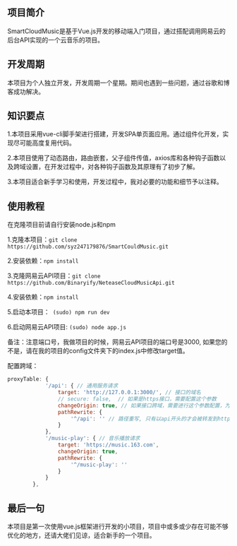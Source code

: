 ## 项目简介

SmartCloudMusic是基于Vue.js开发的移动端入门项目，通过搭配调用网易云的后台API实现的一个云音乐的项目。

## 开发周期

本项目为个人独立开发，开发周期一个星期。期间也遇到一些问题，通过谷歌和博客成功解决。

## 知识要点

1.本项目采用vue-cli脚手架进行搭建，开发SPA单页面应用。通过组件化开发，实现尽可能高度复用代码。

2.本项目使用了动态路由，路由嵌套，父子组件传值，axios库和各种钩子函数以及跨域设置，在开发过程中，对各种钩子函数及其原理有了初步了解。

3.本项目适合新手学习和使用，开发过程中，我对必要的功能和细节予以注释。

## 使用教程

在克隆项目前请自行安装node.js和npm

1.克隆本项目：`git clone https://github.com/syz247179876/SmartCouldMusic.git`

2.安装依赖：`npm install`

3.克隆网易云API项目：`git clone https://github.com/Binaryify/NeteaseCloudMusicApi.git`

4.安装依赖：`npm install`

5.启动本项目：` (sudo) npm run dev`

6.启动网易云API项目:  `(sudo) node app.js`

备注：注意端口号，我做项目的时候，网易云API项目的端口号是3000, 如果您的不是，请在我的项目的config文件夹下的index.js中修改target值。

配置跨域：

```javascript
proxyTable: {
            '/api': { // 通用服务请求
                target: 'http://127.0.0.1:3000/', // 接口的域名
                // secure: false,  // 如果是https接口，需要配置这个参数
                changeOrigin: true, // 如果接口跨域，需要进行这个参数配置，为true的话，请求的header将会设置为匹配目标服务器的规则（Access-Control-Allow-Origin）
                pathRewrite: {
                    '^/api': '' // 路径重写, 只有以api开头的才会被转发到http://127.0.0.1:3000/
                }
            },
            '/music-play': { // 音乐播放请求
                target: 'https://music.163.com',
                changeOrigin: true,
                pathRewrite: {
                    '^/music-play': ''
                }
            }
        },
```


## 最后一句

本项目是第一次使用vue.js框架进行开发的小项目，项目中或多或少存在可能不够优化的地方，还请大佬们见谅，适合新手的一个项目。
